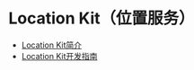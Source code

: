 # Location Kit（位置服务）

- [Location Kit简介](location-kit-intro.md)
- [Location Kit开发指南](location-guidelines.md)
